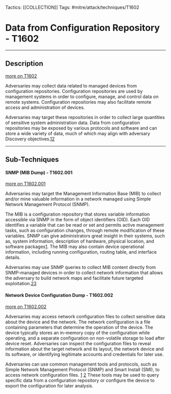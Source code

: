 Tactics: [[COLLECTION]]
Tags: #mitre/attack/techniques/T1602  

# Data from Configuration Repository - T1602
---
## Description
[more on T1602](https://attack.mitre.org/techniques/T1602)

Adversaries may collect data related to managed devices from configuration repositories. Configuration repositories are used by management systems in order to configure, manage, and control data on remote systems. Configuration repositories may also facilitate remote access and administration of devices.

Adversaries may target these repositories in order to collect large quantities of sensitive system administration data. Data from configuration repositories may be exposed by various protocols and software and can store a wide variety of data, much of which may align with adversary Discovery objectives.[1](https://www.us-cert.gov/ncas/alerts/TA18-106A)[2](https://us-cert.cisa.gov/ncas/alerts/TA17-156A)

---
## Sub-Techniques

#### SNMP (MIB Dump) - T1602.001
[more on T1602.001](https://attack.mitre.org/techniques/T1602/001)

Adversaries may target the Management Information Base (MIB) to collect and/or mine valuable information in a network managed using Simple Network Management Protocol (SNMP).

The MIB is a configuration repository that stores variable information accessible via SNMP in the form of object identifiers (OID). Each OID identifies a variable that can be read or set and permits active management tasks, such as configuration changes, through remote modification of these variables. SNMP can give administrators great insight in their systems, such as, system information, description of hardware, physical location, and software packages[1](https://www.sans.org/reading-room/whitepapers/networkdevs/securing-snmp-net-snmp-snmpv3-1051). The MIB may also contain device operational information, including running configuration, routing table, and interface details.

Adversaries may use SNMP queries to collect MIB content directly from SNMP-managed devices in order to collect network information that allows the adversary to build network maps and facilitate future targeted exploitation.[2](https://www.us-cert.gov/ncas/alerts/TA18-106A)[3](https://community.cisco.com/t5/security-blogs/attackers-continue-to-target-legacy-devices/ba-p/4169954)

#### Network Device Configuration Dump - T1602.002
[more on T1602.002](https://attack.mitre.org/techniques/T1602/002)

Adversaries may access network configuration files to collect sensitive data about the device and the network. The network configuration is a file containing parameters that determine the operation of the device. The device typically stores an in-memory copy of the configuration while operating, and a separate configuration on non-volatile storage to load after device reset. Adversaries can inspect the configuration files to reveal information about the target network and its layout, the network device and its software, or identifying legitimate accounts and credentials for later use.

Adversaries can use common management tools and protocols, such as Simple Network Management Protocol (SNMP) and Smart Install (SMI), to access network configuration files. [1](https://us-cert.cisa.gov/ncas/alerts/TA18-106A) [2](https://community.cisco.com/t5/security-blogs/attackers-continue-to-target-legacy-devices/ba-p/4169954) These tools may be used to query specific data from a configuration repository or configure the device to export the configuration for later analysis.

